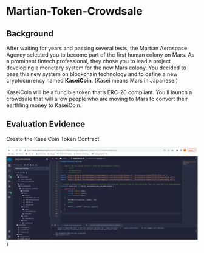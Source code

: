 # Martian-Token-Crowdsale

## Background

After waiting for years and passing several tests, the Martian Aerospace Agency selected you to become part of the first human colony on Mars. As a prominent fintech professional, they chose you to lead a project developing a monetary system for the new Mars colony. You decided to base this new system on blockchain technology and to define a new cryptocurrency named **KaseiCoin**. (Kasei means Mars in Japanese.)

KaseiCoin will be a fungible token that’s ERC-20 compliant. You’ll launch a crowdsale that will allow people who are moving to Mars to convert their earthling money to KaseiCoin.

## Evaluation Evidence

Create the KaseiCoin Token Contract

![picture alt](https://github.com/Springe09/Martian-Token-Crowdsale/blob/main/Evaluation%20Evidence/Capture1.PNG))
